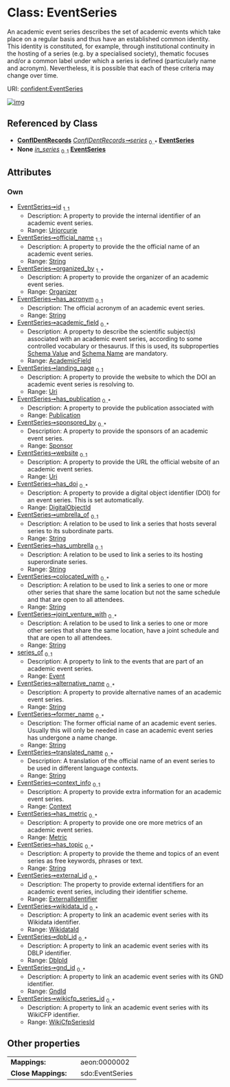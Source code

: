 
# Class: EventSeries


An academic event series describes the set of academic events which take place on a regular basis and thus have an established common identity. This identity is constituted, for example, through institutional continuity in the hosting of a series (e.g. by a specialised society), thematic focuses and/or a common label under which a series is defined (particularly name and acronym). Nevertheless, it is possible that each of these criteria may change over time.

URI: [confident:EventSeries](https://raw.githubusercontent.com/TIBHannover/ConfIDent_schema/main/src/linkml/confident_schema.yaml#EventSeries)


[![img](https://yuml.me/diagram/nofunky;dir:TB/class/[WikidataId],[WikiCfpSeriesId],[Sponsor],[Publication],[Organizer],[Metric],[GndId],[ExternalIdentifier],[WikiCfpSeriesId]<wikicfp_series_id%200..*-++[EventSeries&#124;id:uriorcurie;official_name:string;has_acronym:string%20%3F;landing_page:uri%20%3F;website:uri%20%3F;umbrella_of:string%20%3F;has_umbrella:string%20%3F;colocated_with:string%20*;joint_venture_with:string%20*;alternative_name:string%20*;former_name:string%20*;translated_name:string%20*;has_topic:string%20*],[GndId]<gnd_id%200..*-++[EventSeries],[DblpId]<dpbl_id%200..*-++[EventSeries],[WikidataId]<wikidata_id%200..*-++[EventSeries],[ExternalIdentifier]<external_id%200..*-++[EventSeries],[Metric]<has_metric%200..*-++[EventSeries],[Context]<context_info%200..1-++[EventSeries],[Event]<series_of%200..1-%20[EventSeries],[DigitalObjectId]<has_doi%200..*-++[EventSeries],[Sponsor]<sponsored_by%200..*-++[EventSeries],[Publication]<has_publication%200..*-++[EventSeries],[AcademicField]<academic_field%200..*-++[EventSeries],[Organizer]<organized_by%201..*-++[EventSeries],[ConfIDentRecords]++-%20series%200..*>[EventSeries],[Event]-%20in_series%200..1>[EventSeries],[Event],[DigitalObjectId],[DblpId],[Context],[ConfIDentRecords],[AcademicField])](https://yuml.me/diagram/nofunky;dir:TB/class/[WikidataId],[WikiCfpSeriesId],[Sponsor],[Publication],[Organizer],[Metric],[GndId],[ExternalIdentifier],[WikiCfpSeriesId]<wikicfp_series_id%200..*-++[EventSeries&#124;id:uriorcurie;official_name:string;has_acronym:string%20%3F;landing_page:uri%20%3F;website:uri%20%3F;umbrella_of:string%20%3F;has_umbrella:string%20%3F;colocated_with:string%20*;joint_venture_with:string%20*;alternative_name:string%20*;former_name:string%20*;translated_name:string%20*;has_topic:string%20*],[GndId]<gnd_id%200..*-++[EventSeries],[DblpId]<dpbl_id%200..*-++[EventSeries],[WikidataId]<wikidata_id%200..*-++[EventSeries],[ExternalIdentifier]<external_id%200..*-++[EventSeries],[Metric]<has_metric%200..*-++[EventSeries],[Context]<context_info%200..1-++[EventSeries],[Event]<series_of%200..1-%20[EventSeries],[DigitalObjectId]<has_doi%200..*-++[EventSeries],[Sponsor]<sponsored_by%200..*-++[EventSeries],[Publication]<has_publication%200..*-++[EventSeries],[AcademicField]<academic_field%200..*-++[EventSeries],[Organizer]<organized_by%201..*-++[EventSeries],[ConfIDentRecords]++-%20series%200..*>[EventSeries],[Event]-%20in_series%200..1>[EventSeries],[Event],[DigitalObjectId],[DblpId],[Context],[ConfIDentRecords],[AcademicField])

## Referenced by Class

 *  **[ConfIDentRecords](ConfIDentRecords.md)** *[ConfIDentRecords➞series](confIDentRecords__series.md)*  <sub>0..\*</sub>  **[EventSeries](EventSeries.md)**
 *  **None** *[in_series](in_series.md)*  <sub>0..1</sub>  **[EventSeries](EventSeries.md)**

## Attributes


### Own

 * [EventSeries➞id](EventSeries_id.md)  <sub>1..1</sub>
     * Description: A property to provide the internal identifier of an academic event series.
     * Range: [Uriorcurie](types/Uriorcurie.md)
 * [EventSeries➞official_name](EventSeries_official_name.md)  <sub>1..1</sub>
     * Description: A property to provide the the official name of an academic event series.
     * Range: [String](types/String.md)
 * [EventSeries➞organized_by](EventSeries_organized_by.md)  <sub>1..\*</sub>
     * Description: A property to provide the organizer of an academic event series.
     * Range: [Organizer](Organizer.md)
 * [EventSeries➞has_acronym](EventSeries_has_acronym.md)  <sub>0..1</sub>
     * Description: The official acronym of an academic event series.
     * Range: [String](types/String.md)
 * [EventSeries➞academic_field](EventSeries_academic_field.md)  <sub>0..\*</sub>
     * Description: A property to describe the scientific subject(s) associated with an academic event series, according to some controlled vocabulary or thesaurus. If this is used, its subproperties [Schema Value](schema_value.md) and [Schema Name](schema_name.md) are mandatory.
     * Range: [AcademicField](AcademicField.md)
 * [EventSeries➞landing_page](EventSeries_landing_page.md)  <sub>0..1</sub>
     * Description: A property to provide the website to which the DOI an academic event series is resolving to.
     * Range: [Uri](types/Uri.md)
 * [EventSeries➞has_publication](EventSeries_has_publication.md)  <sub>0..\*</sub>
     * Description: A property to provide the publication associated with
     * Range: [Publication](Publication.md)
 * [EventSeries➞sponsored_by](EventSeries_sponsored_by.md)  <sub>0..\*</sub>
     * Description: A property to provide the sponsors of an academic event series.
     * Range: [Sponsor](Sponsor.md)
 * [EventSeries➞website](EventSeries_website.md)  <sub>0..1</sub>
     * Description: A property to provide the URL the official website of an academic event series.
     * Range: [Uri](types/Uri.md)
 * [EventSeries➞has_doi](EventSeries_has_doi.md)  <sub>0..\*</sub>
     * Description: A property to provide a digital object identifier (DOI) for an event series. This is set automatically.
     * Range: [DigitalObjectId](DigitalObjectId.md)
 * [EventSeries➞umbrella_of](EventSeries_umbrella_of.md)  <sub>0..1</sub>
     * Description: A relation to be used to link a series that hosts several series to its subordinate parts.
     * Range: [String](types/String.md)
 * [EventSeries➞has_umbrella](EventSeries_has_umbrella.md)  <sub>0..1</sub>
     * Description: A relation to be used to link a series to its hosting superordinate series.
     * Range: [String](types/String.md)
 * [EventSeries➞colocated_with](EventSeries_colocated_with.md)  <sub>0..\*</sub>
     * Description: A relation to be used to link a series to one or more other series that share the same location but not the same schedule and that are open to all attendees.
     * Range: [String](types/String.md)
 * [EventSeries➞joint_venture_with](EventSeries_joint_venture_with.md)  <sub>0..\*</sub>
     * Description: A relation to be used to link a series to one or more other series that share the same location, have a joint schedule and that are open to all attendees.
     * Range: [String](types/String.md)
 * [series_of](series_of.md)  <sub>0..1</sub>
     * Description: A property to link to the events that are part of an academic event series.
     * Range: [Event](Event.md)
 * [EventSeries➞alternative_name](EventSeries_alternative_name.md)  <sub>0..\*</sub>
     * Description: A property to provide alternative names of an academic event series.
     * Range: [String](types/String.md)
 * [EventSeries➞former_name](EventSeries_former_name.md)  <sub>0..\*</sub>
     * Description: The former official name of an academic event series. Usually this will only be needed in case an academic event series has undergone a name change.
     * Range: [String](types/String.md)
 * [EventSeries➞translated_name](EventSeries_translated_name.md)  <sub>0..\*</sub>
     * Description: A translation of the official name of an event series to be used in different language contexts.
     * Range: [String](types/String.md)
 * [EventSeries➞context_info](EventSeries_context_info.md)  <sub>0..1</sub>
     * Description: A property to provide extra information for an academic event series.
     * Range: [Context](Context.md)
 * [EventSeries➞has_metric](EventSeries_has_metric.md)  <sub>0..\*</sub>
     * Description: A property to provide one ore more metrics of an academic event series.
     * Range: [Metric](Metric.md)
 * [EventSeries➞has_topic](EventSeries_has_topic.md)  <sub>0..\*</sub>
     * Description: A property to provide the theme and topics of an event series as free keywords, phrases or text.
     * Range: [String](types/String.md)
 * [EventSeries➞external_id](EventSeries_external_id.md)  <sub>0..\*</sub>
     * Description: The property to provide external identifiers for an academic event series, including their identifier scheme.
     * Range: [ExternalIdentifier](ExternalIdentifier.md)
 * [EventSeries➞wikidata_id](EventSeries_wikidata_id.md)  <sub>0..\*</sub>
     * Description: A property to link an academic event series with its Wikidata identifier.
     * Range: [WikidataId](WikidataId.md)
 * [EventSeries➞dpbl_id](EventSeries_dpbl_id.md)  <sub>0..\*</sub>
     * Description: A property to link an academic event series with its DBLP identifier.
     * Range: [DblpId](DblpId.md)
 * [EventSeries➞gnd_id](EventSeries_gnd_id.md)  <sub>0..\*</sub>
     * Description: A property to link an academic event series with its GND identifier.
     * Range: [GndId](GndId.md)
 * [EventSeries➞wikicfp_series_id](EventSeries_wikicfp_series_id.md)  <sub>0..\*</sub>
     * Description: A property to link an academic event series with its WikiCFP identifier.
     * Range: [WikiCfpSeriesId](WikiCfpSeriesId.md)

## Other properties

|  |  |  |
| --- | --- | --- |
| **Mappings:** | | aeon:0000002 |
| **Close Mappings:** | | sdo:EventSeries |

